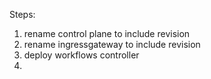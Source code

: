 Steps:
1. rename control plane to include revision
1. rename ingressgateway to include revision
1. deploy workflows controller
1. 